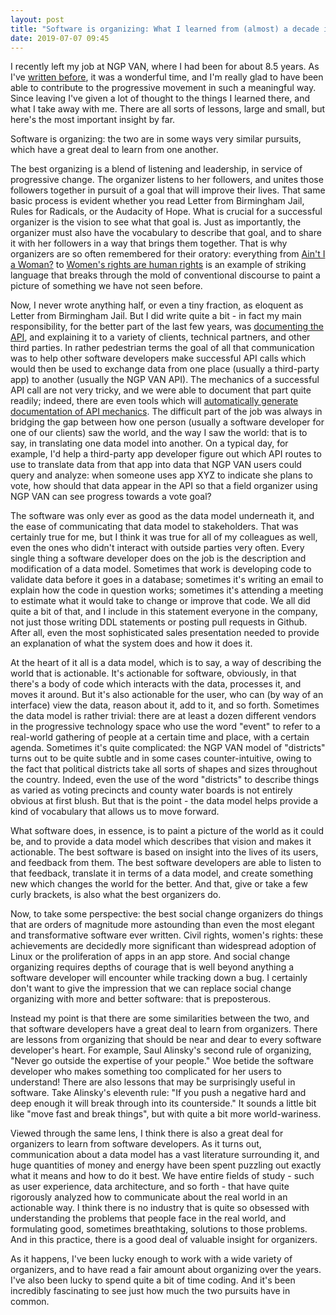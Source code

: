 ```yaml
---
layout: post
title: "Software is organizing: What I learned from (almost) a decade in progressive tech"
date: 2019-07-07 09:45
---
```


I recently left my job at NGP VAN, where I had been for about 8.5 years. As I've [written before](https://shaisachs.github.io/2019/02/24/leaving-ngp-van.html), it was a wonderful time, and I'm really glad to have been able to contribute to the progressive movement in such a meaningful way. Since leaving I've given a lot of thought to the things I learned there, and what I take away with me. There are all sorts of lessons, large and small, but here's the most important insight by far.

Software is organizing: the two are in some ways very similar pursuits, which have a great deal to learn from one another.

The best organizing is a blend of listening and leadership, in service of progressive change. The organizer listens to her followers, and unites those followers together in pursuit of a goal that will improve their lives. That same basic process is evident whether you read Letter from Birmingham Jail, Rules for Radicals, or the Audacity of Hope. What is crucial for a successful organizer is the vision to see what that goal is. Just as importantly, the organizer must also have the vocabulary to describe that goal, and to share it with her followers in a way that brings them together. That is why organizers are so often remembered for their oratory: everything from [Ain't I a Woman?](https://www.nps.gov/articles/sojourner-truth.htm) to [Women's rights are human rights](https://www.pbs.org/weta/washingtonweek/web-video/hillary-clinton-declares-womens-rights-are-human-rights) is an example of striking language that breaks through the mold of conventional discourse to paint a picture of something we have not seen before.

Now, I never wrote anything half, or even a tiny fraction, as eloquent as Letter from Birmingham Jail. But I did write quite a bit - in fact my main responsibility, for the better part of the last few years, was [documenting the API](https://developers.ngpvan.com/), and explaining it to a variety of clients, technical partners, and other third parties. In rather pedestrian terms the goal of all that communication was to help other software developers make successful API calls which would then be used to exchange data from one place (usually a third-party app) to another (usually the NGP VAN API). The mechanics of a successful API call are not very tricky, and we were able to document that part quite readily; indeed, there are even tools which will [automatically generate documentation of API mechanics](https://swagger.io/). The difficult part of the job was always in bridging the gap between how one person (usually a software developer for one of our clients) saw the world, and the way I saw the world: that is to say, in translating one data model into another. On a typical day, for example, I'd help a third-party app developer figure out which API routes to use to translate data from that app into data that NGP VAN users could query and analyze: when someone uses app XYZ to indicate she plans to vote, how should that data appear in the API so that a field organizer using NGP VAN can see progress towards a vote goal?

The software was only ever as good as the data model underneath it, and the ease of communicating that data model to stakeholders. That was certainly true for me, but I think it was true for all of my colleagues as well, even the ones who didn't interact with outside parties very often. Every single thing a software developer does on the job is the description and modification of a data model. Sometimes that work is developing code to validate data before it goes in a database; sometimes it's writing an email to explain how the code in question works; sometimes it's attending a meeting to estimate what it would take to change or improve that code. We all did quite a bit of that, and I include in this statement everyone in the company, not just those writing DDL statements or posting pull requests in Github. After all, even the most sophisticated sales presentation needed to provide an explanation of what the system does and how it does it.

At the heart of it all is a data model, which is to say, a way of describing the world that is actionable. It's actionable for software, obviously, in that there's a body of code which interacts with the data, processes it, and moves it around. But it's also actionable for the user, who can (by way of an interface) view the data, reason about it, add to it, and so forth. Sometimes the data model is rather trivial: there are at least a dozen different vendors in the progressive technology space who use the word "event" to refer to a real-world gathering of people at a certain time and place, with a certain agenda. Sometimes it's quite complicated: the NGP VAN model of "districts" turns out to be quite subtle and in some cases counter-intuitive, owing to the fact that political districts take all sorts of shapes and sizes throughout the country. Indeed, even the use of the word "districts" to describe things as varied as voting precincts and county water boards is not entirely obvious at first blush. But that is the point - the data model helps provide a kind of vocabulary that allows us to move forward.

What software does, in essence, is to paint a picture of the world as it could be, and to provide a data model which describes that vision and makes it actionable. The best software is based on insight into the lives of its users, and feedback from them. The best software developers are able to listen to that feedback, translate it in terms of a data model, and create something new which changes the world for the better. And that, give or take a few curly brackets, is also what the best organizers do.

Now, to take some perspective: the best social change organizers do things that are orders of magnitude more astounding than even the most elegant and transformative software ever written. Civil rights, women's rights: these achievements are decidedly more significant than widespread adoption of Linux or the proliferation of apps in an app store. And social change organizing requires depths of courage that is well beyond anything a software developer will encounter while tracking down a bug. I certainly don't want to give the impression that we can replace social change organizing with more and better software: that is preposterous.

Instead my point is that there are some similarities between the two, and that software developers have a great deal to learn from organizers. There are lessons from organizing that should be near and dear to every software developer's heart. For example, Saul Alinsky's second rule of organizing, "Never go outside the expertise of your people." Woe betide the software developer who makes something too complicated for her users to understand! There are also lessons that may be surprisingly useful in software. Take Alinsky's eleventh rule: "If you push a negative hard and deep enough it will break through into its counterside." It sounds a little bit like "move fast and break things", but with quite a bit more world-wariness.

Viewed through the same lens, I think there is also a great deal for organizers to learn from software developers. As it turns out, communication about a data model has a vast literature surrounding it, and huge quantities of money and energy have been spent puzzling out exactly what it means and how to do it best. We have entire fields of study - such as user experience, data architecture, and so forth - that have quite rigorously analyzed how to communicate about the real world in an actionable way. I think there is no industry that is quite so obsessed with understanding the problems that people face in the real world, and formulating good, sometimes breathtaking, solutions to those problems. And in this practice, there is a good deal of valuable insight for organizers.

As it happens, I've been lucky enough to work with a wide variety of organizers, and to have read a fair amount about organizing over the years. I've also been lucky to spend quite a bit of time coding. And it's been incredibly fascinating to see just how much the two pursuits have in common.
